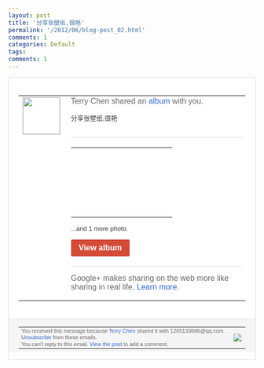 ```yaml
---
layout: post
title: '分享张壁纸,很艳'
permalink: '/2012/06/blog-post_02.html'
comments: 1
categories: Default
tags: 
comments: 1
---
```

<div style="border:solid 1px #dfdfdf;color:#686868;font:13px Arial"><div style="background-color:#fff;padding:20px;"><table cellpadding="0" cellspacing="0"><tr><td style="padding-right:15px;vertical-align:top"><a href="https://plus.google.com/_/notifications/ngemlink?&amp;emid=CLjW48rVr7ACFQQGQAodvX8AAA&amp;path=%2F108643996575278738906&amp;dt=1338644020917"><img height="75" src="https://lh3.googleusercontent.com/-KKRGTyJ5Bl0/AAAAAAAAAAI/AAAAAAAAEEY/jllxqER5dCk/s75-c-k-a/photo.jpg" style="border:solid 1px #cccccc;" width="75"/></a></td><td style="width:578px;color:#333;font:13px Arial;vertical-align:top;"><div style="color:#686868;font:16px Arial;;padding-bottom:15px">Terry Chen shared an <a href="https://plus.google.com/_/notifications/ngemlink?&amp;emid=CLjW48rVr7ACFQQGQAodvX8AAA&amp;path=%2Fphotos%2F108643996575278738906%2Falbum%2F5741660315188828673%3Fgpinv%3DAMIXal-O4n76Wjhk8Rh58p_xPO0_Qw9Tfc1uNbEPkTQS3X761HIjvwM8A-aOecCUIN82OkRMLyNKEdcQNAsdIMRyw2ce5PO61vhxe8AAZ-6YROnt1pO1QRA&amp;dt=1338644020917" style="color:#3366CC;text-decoration:none;">album</a> with you.</div><div style="padding-bottom:10px">分享张壁纸,很艳</div><div style="margin:20px 0;border-bottom:solid 1px #dfdfdf"></div><table cellpadding="0" cellspacing="0" style="margin-bottom:15px"><tr><td background="https://lh5.googleusercontent.com/-4e3hW5fvUsk/T8oWIFImSWI/AAAAAAAAJP0/AAFPZ3xGNBw/h142/Windows8_09.jpg" colspan="3" height="142px" style="background-repeat:no-repeat" width="190px"><a href="https://plus.google.com/_/notifications/ngemlink?&amp;emid=CLjW48rVr7ACFQQGQAodvX8AAA&amp;path=%2Fphotos%2F108643996575278738906%2Falbum%2F5741660315188828673%3Fgpinv%3DAMIXal-O4n76Wjhk8Rh58p_xPO0_Qw9Tfc1uNbEPkTQS3X761HIjvwM8A-aOecCUIN82OkRMLyNKEdcQNAsdIMRyw2ce5PO61vhxe8AAZ-6YROnt1pO1QRA&amp;dt=1338644020917" style="text-decoration:none;display:block;height:100%"></a></td></tr></table><div style="margin-bottom:15px">...and 1 more photo.</div><a href="https://plus.google.com/_/notifications/ngemlink?&amp;emid=CLjW48rVr7ACFQQGQAodvX8AAA&amp;path=%2Fphotos%2F108643996575278738906%2Falbum%2F5741660315188828673%3Fgpinv%3DAMIXal-O4n76Wjhk8Rh58p_xPO0_Qw9Tfc1uNbEPkTQS3X761HIjvwM8A-aOecCUIN82OkRMLyNKEdcQNAsdIMRyw2ce5PO61vhxe8AAZ-6YROnt1pO1QRA&amp;dt=1338644020917" style="display:inline-block;padding:7px 15px;background-color:#d44b38; color:#fff;font-size:16px; font-weight:bold;border-radius:2px;border:solid 1px #c43b28; white-space:nowrap;text-decoration:none">View album</a><div style="margin-top:20px;border-top:solid 1px #dfdfdf"><div style="padding:15px 0;color:#686868;font:16px Arial;">Google+ makes sharing on the web more like sharing in real life. <a href="http://www.google.com/+/learnmore/" style="color:#3366CC;text-decoration:none;">Learn more</a>.</div></div></td></tr></table></div><div style="border-top:solid 1px #dfdfdf;padding:0 20px; background-color:#f5f5f5"><table cellpadding="0" cellspacing="0" style="height:50px"><tbody><tr><td style="vertical-align:middle;width:100%; color:#636363;font:11px Arial; line-height:120%">You received this message because <a href="https://plus.google.com/_/notifications/ngemlink?&amp;emid=CLjW48rVr7ACFQQGQAodvX8AAA&amp;path=%2F108643996575278738906%3Fgpinv%3DAMIXal-O4n76Wjhk8Rh58p_xPO0_Qw9Tfc1uNbEPkTQS3X761HIjvwM8A-aOecCUIN82OkRMLyNKEdcQNAsdIMRyw2ce5PO61vhxe8AAZ-6YROnt1pO1QRA&amp;dt=1338644020917" style="color:#3366CC;text-decoration:none;">Terry Chen</a> shared it with 1265133686@qq.com. <a href="https://plus.google.com/_/notifications/ngemlink?&amp;emid=CLjW48rVr7ACFQQGQAodvX8AAA&amp;path=%2F_%2Fnonplus%2Femailsettings%3Fgpinv%3DAMIXal-O4n76Wjhk8Rh58p_xPO0_Qw9Tfc1uNbEPkTQS3X761HIjvwM8A-aOecCUIN82OkRMLyNKEdcQNAsdIMRyw2ce5PO61vhxe8AAZ-6YROnt1pO1QRA%26est%3DADH5u8X870Lz3x-KZATgq10Pp6HMQNMi8V7x7iIWtH9_kuvG-9Cbh49urGOwJVq_48XDk1aIHX8APtb85nJwV7KJ0PZoVJAg0BVl76TEZaK-VMj2hSS6FfvYziBbs3XMFXPuXKp1Cz80&amp;dt=1338644020917" style="color:#3366CC;text-decoration:none;">Unsubscribe</a> from these emails.<br/>You can't reply to this email. <a href="https://plus.google.com/_/notifications/ngemlink?&amp;emid=CLjW48rVr7ACFQQGQAodvX8AAA&amp;path=%2F108643996575278738906%2Fposts%2FFKTyUdEmFj5%3Fgpinv%3DAMIXal-O4n76Wjhk8Rh58p_xPO0_Qw9Tfc1uNbEPkTQS3X761HIjvwM8A-aOecCUIN82OkRMLyNKEdcQNAsdIMRyw2ce5PO61vhxe8AAZ-6YROnt1pO1QRA&amp;dt=1338644020917" style="color:#3366CC;text-decoration:none;">View the post</a> to add a comment.<br/></td><td><img src="https://ssl.gstatic.com/s2/oz/images/notifications/logo/google-plus-6617a72bb36cc548861652780c9e6ff1.png"/></td></tr></tbody></table></div></div>